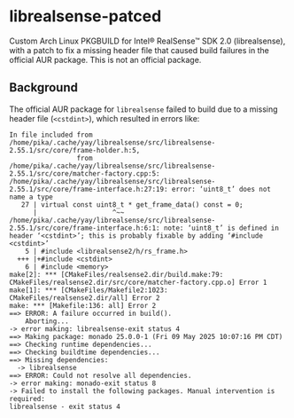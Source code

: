 # librealsense-patced



Custom Arch Linux PKGBUILD for Intel® RealSense™ SDK 2.0 (librealsense), with a patch to fix a missing header file that caused build failures in the official AUR package. This is not an official package.


## Background

The official AUR package for `librealsense` failed to build due to a missing header file (`<cstdint>`), which resulted in errors like:

```Error
In file included from /home/pika/.cache/yay/librealsense/src/librealsense-2.55.1/src/core/frame-holder.h:5,
                 from /home/pika/.cache/yay/librealsense/src/librealsense-2.55.1/src/core/matcher-factory.cpp:5:
/home/pika/.cache/yay/librealsense/src/librealsense-2.55.1/src/core/frame-interface.h:27:19: error: ‘uint8_t’ does not name a type
   27 | virtual const uint8_t * get_frame_data() const = 0;
      |                   ^~~
/home/pika/.cache/yay/librealsense/src/librealsense-2.55.1/src/core/frame-interface.h:6:1: note: ‘uint8_t’ is defined in header ‘<cstdint>’; this is probably fixable by adding ‘#include <cstdint>’
    5 | #include <librealsense2/h/rs_frame.h>
  +++ |+#include <cstdint>
    6 | #include <memory>
make[2]: *** [CMakeFiles/realsense2.dir/build.make:79: CMakeFiles/realsense2.dir/src/core/matcher-factory.cpp.o] Error 1
make[1]: *** [CMakeFiles/Makefile2:1023: CMakeFiles/realsense2.dir/all] Error 2
make: *** [Makefile:136: all] Error 2
==> ERROR: A failure occurred in build().
    Aborting...
-> error making: librealsense-exit status 4
==> Making package: monado 25.0.0-1 (Fri 09 May 2025 10:07:16 PM CDT)
==> Checking runtime dependencies...
==> Checking buildtime dependencies...
==> Missing dependencies:
  -> librealsense
==> ERROR: Could not resolve all dependencies.
-> error making: monado-exit status 8
-> Failed to install the following packages. Manual intervention is required:
librealsense - exit status 4
```
